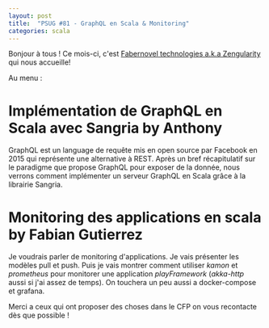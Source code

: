 ```yaml
---
layout: post
title:  "PSUG #81 - GraphQL en Scala & Monitoring"
categories: scala
---
```


Bonjour à tous ! Ce mois-ci, c'est [Fabernovel technologies a.k.a Zengularity](https://www.fabernovel.com/) qui nous accueille!

Au menu :

# Implémentation de GraphQL en Scala avec Sangria by Anthony

GraphQL est un language de requête mis en open source par Facebook en 2015 qui représente une alternative à REST. Après un bref récapitulatif sur le paradigme que propose GraphQL pour exposer de la donnée, nous verrons comment implémenter un serveur GraphQL en Scala grâce à la librairie Sangria.

# Monitoring des applications en scala by Fabian Gutierrez

Je voudrais parler de monitoring d'applications. Je vais présenter les modèles pull et push. Puis je vais montrer comment utiliser _kamon_ et _prometheus_ pour monitorer une application _playFramework_ (_akka-http_ aussi si j'ai assez de temps). On touchera un peu aussi a docker-compose et grafana.

Merci a ceux qui ont proposer des choses dans le CFP on vous recontacte dès que possible !
